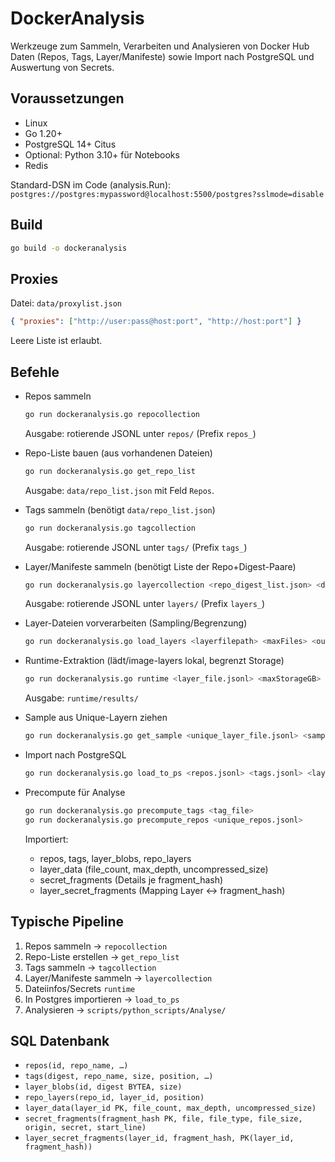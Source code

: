 # DockerAnalysis

Werkzeuge zum Sammeln, Verarbeiten und Analysieren von Docker Hub Daten (Repos, Tags, Layer/Manifeste) sowie Import nach PostgreSQL und Auswertung von Secrets.

## Voraussetzungen
- Linux
- Go 1.20+
- PostgreSQL 14+ Citus
- Optional: Python 3.10+ für Notebooks
- Redis

Standard-DSN im Code (analysis.Run): `postgres://postgres:mypassword@localhost:5500/postgres?sslmode=disable`

## Build
```bash
go build -o dockeranalysis
```

## Proxies
Datei: `data/proxylist.json`
```json
{ "proxies": ["http://user:pass@host:port", "http://host:port"] }
```
Leere Liste ist erlaubt.

## Befehle

- Repos sammeln
  ```bash
  go run dockeranalysis.go repocollection
  ```
  Ausgabe: rotierende JSONL unter `repos/` (Prefix `repos_`)

- Repo-Liste bauen (aus vorhandenen Dateien)
  ```bash
  go run dockeranalysis.go get_repo_list
  ```
  Ausgabe: `data/repo_list.json` mit Feld `Repos`.

- Tags sammeln (benötigt `data/repo_list.json`)
  ```bash
  go run dockeranalysis.go tagcollection
  ```
  Ausgabe: rotierende JSONL unter `tags/` (Prefix `tags_`)

- Layer/Manifeste sammeln (benötigt Liste der Repo+Digest-Paare)
  ```bash
  go run dockeranalysis.go layercollection <repo_digest_list.json> <dockerhub_user> <accessToken>
  ```
  Ausgabe: rotierende JSONL unter `layers/` (Prefix `layers_`)

- Layer-Dateien vorverarbeiten (Sampling/Begrenzung)
  ```bash
  go run dockeranalysis.go load_layers <layerfilepath> <maxFiles> <outputfile>
  ```

- Runtime-Extraktion (lädt/image-layers lokal, begrenzt Storage)
  ```bash
  go run dockeranalysis.go runtime <layer_file.jsonl> <maxStorageGB>
  ```
  Ausgabe: `runtime/results/`

- Sample aus Unique-Layern ziehen
  ```bash
  go run dockeranalysis.go get_sample <unique_layer_file.jsonl> <sample_output.jsonl>
  ```

- Import nach PostgreSQL
  ```bash
  go run dockeranalysis.go load_to_ps <repos.jsonl> <tags.jsonl> <layers.jsonl> <layer_data.jsonl> <secrets_fragments.jsonl>
  ```
- Precompute für Analyse
  ```bash
  go run dockeranalysis.go precompute_tags <tag_file>
  go run dockeranalysis.go precompute_repos <unique_repos.jsonl>
  ```
  Importiert:
  - repos, tags, layer_blobs, repo_layers
  - layer_data (file_count, max_depth, uncompressed_size)
  - secret_fragments (Details je fragment_hash)
  - layer_secret_fragments (Mapping Layer ↔ fragment_hash)



## Typische Pipeline
1) Repos sammeln → `repocollection`
2) Repo-Liste erstellen → `get_repo_list`
3) Tags sammeln → `tagcollection`
4) Layer/Manifeste sammeln → `layercollection`
5) Dateiinfos/Secrets `runtime`
6) In Postgres importieren → `load_to_ps`
7) Analysieren → `scripts/python_scripts/Analyse/`


## SQL Datenbank
- `repos(id, repo_name, …)`
- `tags(digest, repo_name, size, position, …)`
- `layer_blobs(id, digest BYTEA, size)`
- `repo_layers(repo_id, layer_id, position)`
- `layer_data(layer_id PK, file_count, max_depth, uncompressed_size)`
- `secret_fragments(fragment_hash PK, file, file_type, file_size, origin, secret, start_line)`
- `layer_secret_fragments(layer_id, fragment_hash, PK(layer_id, fragment_hash))`


